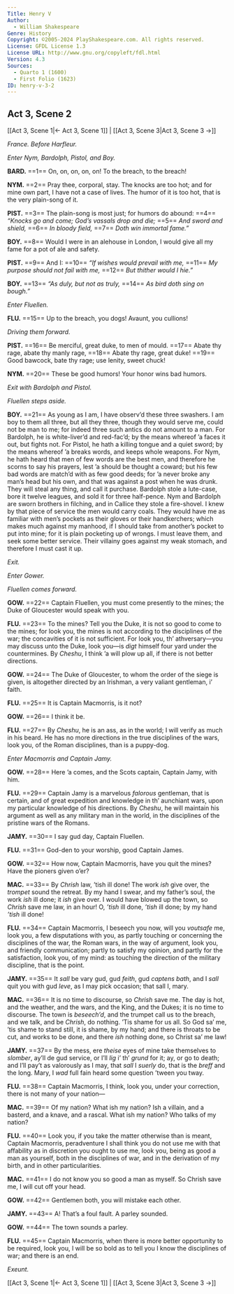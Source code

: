 ```yaml
---
Title: Henry V
Author: 
  - William Shakespeare
Genre: History
Copyright: ©2005-2024 PlayShakespeare.com. All rights reserved.
License: GFDL License 1.3
License URL: http://www.gnu.org/copyleft/fdl.html
Version: 4.3
Sources:
  - Quarto 1 (1600)
  - First Folio (1623)
ID: henry-v-3-2
---
```


## Act 3, Scene 2
[[Act 3, Scene 1|← Act 3, Scene 1]] | [[Act 3, Scene 3|Act 3, Scene 3 →]]

*France. Before Harfleur.*

*Enter Nym, Bardolph, Pistol, and Boy.*

**BARD.**
==1== On, on, on, on, on! To the breach, to the breach!

**NYM.**
==2== Pray thee, corporal, stay. The knocks are too hot; and for mine own part, I have not a case of lives. The humor of it is too hot, that is the very plain-song of it.

**PIST.**
==3== The plain-song is most just; for humors do abound:
==4== *“Knocks go and come; God’s vassals drop and die;*
==5== *And sword and shield,*
==6== *In bloody field,*
==7== *Doth win immortal fame.”*

**BOY.**
==8== Would I were in an alehouse in London, I would give all my fame for a pot of ale and safety.

**PIST.**
==9== And I:
==10== *“If wishes would prevail with me,*
==11== *My purpose should not fail with me,*
==12== *But thither would I hie.”*

**BOY.**
==13== *“As duly, but not as truly,*
==14== *As bird doth sing on bough.”*

*Enter Fluellen.*

**FLU.**
==15== Up to the breach, you dogs! Avaunt, you cullions!

*Driving them forward.*

**PIST.**
==16== Be merciful, great duke, to men of mould.
==17== Abate thy rage, abate thy manly rage,
==18== Abate thy rage, great duke!
==19== Good bawcock, bate thy rage; use lenity, sweet chuck!

**NYM.**
==20== These be good humors! Your honor wins bad humors.

*Exit with Bardolph and Pistol.*

*Fluellen steps aside.*

**BOY.**
==21== As young as I am, I have observ’d these three swashers. I am boy to them all three, but all they three, though they would serve me, could not be man to me; for indeed three such antics do not amount to a man. For Bardolph, he is white-liver’d and red-fac’d; by the means whereof ’a faces it out, but fights not. For Pistol, he hath a killing tongue and a quiet sword; by the means whereof ’a breaks words, and keeps whole weapons. For Nym, he hath heard that men of few words are the best men, and therefore he scorns to say his prayers, lest ’a should be thought a coward; but his few bad words are match’d with as few good deeds; for ’a never broke any man’s head but his own, and that was against a post when he was drunk. They will steal any thing, and call it purchase. Bardolph stole a lute-case, bore it twelve leagues, and sold it for three half-pence. Nym and Bardolph are sworn brothers in filching, and in Callice they stole a fire-shovel. I knew by that piece of service the men would carry coals. They would have me as familiar with men’s pockets as their gloves or their handkerchers; which makes much against my manhood, if I should take from another’s pocket to put into mine; for it is plain pocketing up of wrongs. I must leave them, and seek some better service. Their villainy goes against my weak stomach, and therefore I must cast it up.

*Exit.*

*Enter Gower.*

*Fluellen comes forward.*

**GOW.**
==22== Captain Fluellen, you must come presently to the mines; the Duke of Gloucester would speak with you.

**FLU.**
==23== To the mines? Tell you the Duke, it is not so good to come to the mines; for look you, the mines is not according to the disciplines of the war; the concavities of it is not sufficient. For look you, th’ athversary—you may discuss unto the Duke, look you—is *digt* himself four yard under the countermines. By *Cheshu*, I think ’a will plow up all, if there is not better directions.

**GOW.**
==24== The Duke of Gloucester, to whom the order of the siege is given, is altogether directed by an Irishman, a very valiant gentleman, i’ faith.

**FLU.**
==25== It is Captain Macmorris, is it not?

**GOW.**
==26== I think it be.

**FLU.**
==27== By *Cheshu*, he is an ass, as in the world; I will verify as much in his beard. He has no more directions in the true disciplines of the wars, look you, of the Roman disciplines, than is a puppy-dog.

*Enter Macmorris and Captain Jamy.*

**GOW.**
==28== Here ’a comes, and the Scots captain, Captain Jamy, with him.

**FLU.**
==29== Captain Jamy is a marvelous *falorous* gentleman, that is certain, and of great expedition and knowledge in th’ aunchiant wars, upon my particular knowledge of his directions. By *Cheshu*, he will maintain his argument as well as any military man in the world, in the disciplines of the pristine wars of the Romans.

**JAMY.**
==30== I say gud day, Captain Fluellen.

**FLU.**
==31== God-den to your worship, good Captain James.

**GOW.**
==32== How now, Captain Macmorris, have you quit the mines? Have the pioners given o’er?

**MAC.**
==33== By *Chrish* law, ’tish ill done! The work *ish* give over, the *trompet* sound the retreat. By my hand I swear, and my father’s soul, the work *ish* ill done; it *ish* give over. I would have blowed up the town, so *Chrish* save me law, in an hour! O, *’tish* ill done, *’tish* ill done; by my hand *’tish* ill done!

**FLU.**
==34== Captain Macmorris, I beseech you now, will you *voutsafe* me, look you, a few disputations with you, as partly touching or concerning the disciplines of the war, the Roman wars, in the way of argument, look you, and friendly communication; partly to satisfy my opinion, and partly for the satisfaction, look you, of my mind: as touching the direction of the military discipline, that is the point.

**JAMY.**
==35== It *sall* be vary gud, gud *feith*, gud *captens* *bath*, and I *sall* quit you with gud *leve*, as I may pick occasion; that sall I, mary.

**MAC.**
==36== It is no time to discourse, so *Chrish* save me. The day is hot, and the weather, and the wars, and the King, and the Dukes; it is no time to discourse. The town is *beseech’d*, and the trumpet call us to the breach, and we talk, and be *Chrish*, do nothing. ’Tis shame for us all. So God sa’ me, ’tis shame to stand still, it is shame, by my hand; and there is throats to be cut, and works to be done, and there *ish* nothing done, so Christ sa’ me law!

**JAMY.**
==37== By the mess, ere *theise* eyes of mine take themselves to *slomber*, ay’ll de gud service, or I’ll *lig* i’ th’ *grund* for it; ay, or go to death; and I’ll pay’t as valorously as I may, that *sall* I *suerly* do, that is the *breff* and the long. Mary, I *wad* full fain heard some question ’tween you tway.

**FLU.**
==38== Captain Macmorris, I think, look you, under your correction, there is not many of your nation⁠—

**MAC.**
==39== Of my nation? What ish my nation? Ish a villain, and a basterd, and a knave, and a rascal. What ish my nation? Who talks of my nation?

**FLU.**
==40== Look you, if you take the matter otherwise than is meant, Captain Macmorris, peradventure I shall think you do not use me with that affability as in discretion you ought to use me, look you, being as good a man as yourself, both in the disciplines of war, and in the derivation of my birth, and in other particularities.

**MAC.**
==41== I do not know you so good a man as myself. So Chrish save me, I will cut off your head.

**GOW.**
==42== Gentlemen both, you will mistake each other.

**JAMY.**
==43== A! That’s a foul fault. A parley sounded.

**GOW.**
==44== The town sounds a parley.

**FLU.**
==45== Captain Macmorris, when there is more better opportunity to be required, look you, I will be so bold as to tell you I know the disciplines of war; and there is an end.

*Exeunt.*

[[Act 3, Scene 1|← Act 3, Scene 1]] | [[Act 3, Scene 3|Act 3, Scene 3 →]]